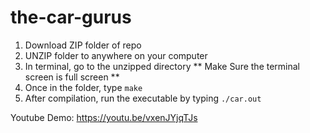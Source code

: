 # the-car-gurus

1) Download ZIP folder of repo
2) UNZIP folder to anywhere on your computer
3) In terminal, go to the unzipped directory
** Make Sure the terminal screen is full screen **
4) Once in the folder, type `make`
5) After compilation, run the executable by typing `./car.out`


Youtube Demo:
https://youtu.be/vxenJYjqTJs
